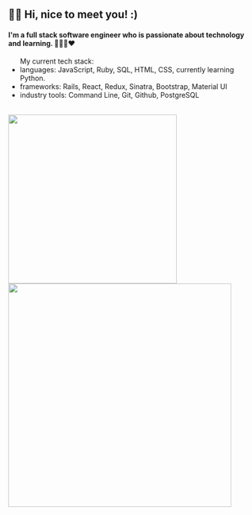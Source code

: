 
<h2 align="left">👋🏼 Hi, nice to meet you! :)</h2>

<h4>I'm a full stack software engineer who is passionate about technology and learning. 👩🏻‍💻❤️ </h4>

<ul>My current tech stack:
  <li>languages: JavaScript, Ruby, SQL, HTML, CSS, currently learning Python.</li> 
  <li>frameworks: Rails, React, Redux, Sinatra, Bootstrap, Material UI</li>
  <li>industry tools: Command Line, Git, Github, PostgreSQL</li>
</ul>

<br>
<div>

 <a align="left">
  <img src="https://github-readme-stats.vercel.app/api/top-langs/?username=user01010011&layout=compact&langs_count=5&theme=default" width="340"/>
</a>

<a align="right">
  <img src="https://github-readme-stats.vercel.app/api/?username=user01010011&hide=stars,issues,contribs&count_private=true&theme=default&showicons=true" width="450"/>
</a> &nbsp;&nbsp;&nbsp;&nbsp; 

</div>
 <br> 

<!-- 
 <p align="center"><img src="https://komarev.com/ghpvc/?username=user01010011" alt="user01010011"/></p> -->

<!---
user01010011/user01010011 is a ✨ special ✨ repository because its `README.md` (this file) appears on your GitHub profile.
You can click the Preview link to take a look at your changes.
--->
